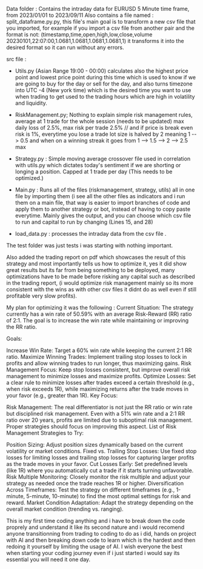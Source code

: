 Data folder : Contains the intraday data for EURUSD 5 Minute time frame, from 2023/01/01 to 2023/09/11
Also contains a file named : split_dataframe.py.py, this file's main goal is to transform a new csv file that you imported, for example if you import a csv file from another pair and the format is not:
(timestamp,time,open,high,low,close,volume
20230101,22:07:00,1.0681,1.0681,1.0681,1.0681,1) 
it transforms it into the desired format so it can run without any errors. 

src file : 
- Utils.py (Asian Range 19:00 - 00:00) calculates also the highest price point and lowest price point during this time which is used to know if we are going to buy for the day or sell for the day, and also turns timezone into UTC -4 (New york time) which
  is the desired time you want to use when trading to get used to the trading hours which are high in volatility and liquidity.

- RiskManagement.py; Nothing to explain simple risk management rules, average at 1 trade for the whole session (needs to be updated)  max daily loss of 2.5%, max risk per trade 2.5% // and if price is break even risk is 1%, everytime you lose a trade lot size is halved by 2 meaning 1 --> 0.5
  and when on a winning streak it goes from 1 --> 1.5 --> 2 --> 2.5 max

- Strategy.py : Simple moving average crossover file used in correlation with utils.py which dictates today's sentiment if we are shorting or longing a position. Capped at 1 trade per day (This needs to be optimized.)

- Main.py : Runs all of the files (riskmanagement, strategy, utils) all in one file by importing them (i see all the other files as indicators and i run them on a main file, that way is easier to import branches of code and apply them to another strategy
  or bot, instead of having to copy paste everytime. Mainly gives the output, and you can choose which csv file to run and capital to run by changing (Lines 15, and 28) 

- load_data.py : processes the intraday data from the csv file . 

The test folder was just tests i was starting with nothing important. 

Also added the trading report on pdf which showcases the result of this strategy and most importantly tells us how to optimize it, yes it did show great results but its far from being something to be deployed, many optimizations have to be made
before risking any capital such as described in the trading report, (i would optimize risk management mainly so its more consistent with the wins as with other csv files it didnt do as well even if still profitable very slow profits). 

My plan for optimizing it was the following : 
Current Situation: The strategy currently has a win rate of 50.59% with an average Risk-Reward (RR) ratio of 2:1. The goal is to increase the win rate while maintaining or improving the RR ratio.

Goals:

Increase Win Rate: Target a 60% win rate while keeping the current 2:1 RR ratio.
Maximize Winning Trades: Implement trailing stop losses to lock in profits and allow winning trades to run longer, thus maximizing gains.
Risk Management Focus: Keep stop losses consistent, but improve overall risk management to minimize losses and maximize profits.
Optimize Losses: Set a clear rule to minimize losses after trades exceed a certain threshold (e.g., when risk exceeds 1R), while maximizing returns after the trade moves in your favor (e.g., greater than 1R).
Key Focus:

Risk Management: The real differentiator is not just the RR ratio or win rate but disciplined risk management. Even with a 51% win rate and a 2:1 RR ratio over 20 years, profits are limited due to suboptimal risk management. Proper strategies should focus on improving this aspect.
List of Risk Management Strategies to Try:

Position Sizing: Adjust position sizes dynamically based on the current volatility or market conditions.
Fixed vs. Trailing Stop Losses: Use fixed stop losses for limiting losses and trailing stop losses for capturing larger profits as the trade moves in your favor.
Cut Losses Early: Set predefined levels (like 1R) where you automatically cut a trade if it starts turning unfavorable.
Risk Multiple Monitoring: Closely monitor the risk multiple and adjust your strategy as needed once the trade reaches 1R or higher.
Diversification Across Timeframes: Test the strategy on different timeframes (e.g., 1-minute, 5-minute, 10-minute) to find the most optimal settings for risk and reward.
Market Condition Adaptation: Adapt the strategy depending on the overall market condition (trending vs. ranging).

This is my first time coding anything and i have to break down the code proprely and understand it like its second nature and i would recomend anyone transitionning from trading to coding to do as i did, hands on project with AI and then breaking down code to learn which is the hardest and then redoing it yourself by limiting the usage of AI. I wish everyone the best when starting your coding journey even if i just started i would say its essential you will need it one day. 
